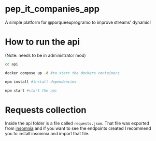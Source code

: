 # pep_it_companies_app

A simple platform for @porqueeuprogramo to improve streams' dynamic!

# How to run the api
(Note: needs to be in administrator mod)

```sh
cd api

docker compose up -d #to start the dockers containers

npm install #install dependencies

npm start #start the api
```

# Requests collection

Inside the api folder is a file called `requests.json`. That file was exported from [insomnia](https://insomnia.rest/) and if you want to see the endpoints created I recommend you to install insomnia and import that file.
